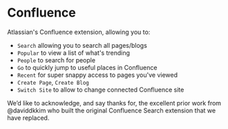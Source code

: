 # Confluence
Atlassian's Confluence extension, allowing you to:

 - `Search` allowing you to search all pages/blogs
 - `Popular` to view a list of what's trending
 - `People` to search for people
 - `Go` to quickly jump to useful places in Confluence
 - `Recent` for super snappy access to pages you've viewed
 - `Create Page`, `Create Blog`
 - `Switch Site` to allow to change connected Confluence site

We’d like to acknowledge, and say thanks for, the excellent prior work from @daviddkkim who built the original Confluence Search extension that we have replaced.
